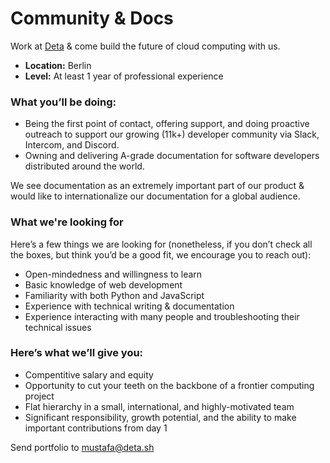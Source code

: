 # Community & Docs

Work at [Deta](https://www.deta.sh/) & come build the future of cloud computing with us. 

- **Location:** Berlin
- **Level:** At least 1 year of professional experience


### What you’ll be doing:

- Being the first point of contact, offering support, and doing proactive outreach to support our growing (11k+) developer community via Slack, Intercom, and Discord.
- Owning and delivering A-grade documentation for software developers distributed around the world. 

We see documentation as an extremely important part of our product & would like to internationalize our documentation for a global audience.

### What we're looking for

Here’s a few things we are looking for (nonetheless, if you don’t check all the boxes, but think you’d be a good fit, we encourage you to reach out):

- Open-mindedness and willingness to learn
- Basic knowledge of web development 
- Familiarity with both Python and JavaScript
- Experience with technical writing & documentation
- Experience interacting with many people and troubleshooting their technical issues

 
### Here’s what we’ll give you:
- Compentitive salary and equity
- Opportunity to cut your teeth on the backbone of a frontier computing project
- Flat hierarchy in a small, international, and highly-motivated team
- Significant responsibility, growth potential, and the ability to make important contributions from day 1

Send portfolio to mustafa@deta.sh

